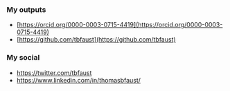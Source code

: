 ### My outputs
- [https://orcid.org/0000-0003-0715-4419](https://orcid.org/0000-0003-0715-4419)
- [https://github.com/tbfaust](https://github.com/tbfaust)

### My social
- https://twitter.com/tbfaust
- https://www.linkedin.com/in/thomasbfaust/
